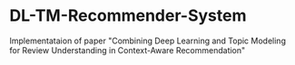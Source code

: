 # DL-TM-Recommender-System

Implementataion of paper "Combining Deep Learning and Topic Modeling for Review Understanding in Context-Aware Recommendation"
